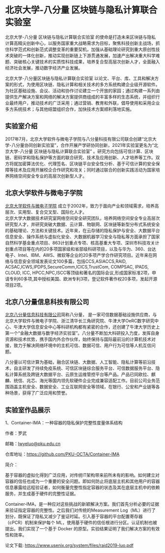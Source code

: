 # 北京大学-八分量 区块链与隐私计算联合实验室 

北京大学-八分量 区块链与隐私计算联合实验室 的使命是打造未来区块链与隐私计算高精尖创新中心，以服务国家重大战略需求为目标，聚焦科技创新主战场，抓住科学范式和创新范式调整变革的重要契机，加强从基础理论研究到重大原创性技术突破的一体化创新，推动实现创新链上下游贯通发展，加速产出解决重大科学难题、突破核心关键技术的实质性科技成果，培养复合型高层次创新人才，全面融入经济社会发展，推动数字经济产业发展。

北京大学-八分量区块链与隐私计算联合实验室 以论文、平台、库、工具和解决方案的形式，为使用区块链、隐私计算和相关技术的多方系统构建企业级开源软件。为社区基础设施、会议、活动和协作讨论建立一个开放的家园；通过构建一系列由提供生产解决方案和网络的解决方案提供商组成的丰富多样的生态系统，并组织行业最终用户，推动技术的广泛采用；通过营销、教育和外联，倡导使用和采用企业多方系统技术；与其他结盟组织合作，加快技术方案顺利落地实施。

## 实验室介绍

2017年7月，北京大学软件与微电子学院与八分量科技有限公司联合创建“北京大学-八分量协同创新实验室”，合作开展产学研协同创新，2021年实验室更名为“北京大学-八分量 区块链与隐私计算联合实验室” 。研究方向包括可信计算、区块链、密码学和隐私保护等方面的联合研究、技术及应用创新、人才培养等工作。双方将就加密算法优化、代理签名、区块链平台安全性分析、基于可信计算的安全保障等技术及应用开展校企合作研究和攻关；同时通过联合的创新实践活动为国家培养网络空间安全专业的高层次创新型人才。

## 北京大学软件与微电子学院

[北京大学软件与微电子学院](https://ss.pku.edu.cn) 成立于2002年，致力于面向产业和领域需求，培养高层次、实用型、复合交叉型、国际化人才。   
北京大学大数据技术研究室网络空间安全研究团队，培养网络空间安全专业高层次研究型人才，并研究突破大数据、云计算、物联网、区块链等新型分布式系统安全的基础理论、方法和关键技术。近年来，在云存储的隐私保护与安全、大数据平台信息安全、操作系统与虚拟化安全、大数据机器学习安全与隐私等方面承担了国家自然科学基金重点项目、863计划重点专项、核高基重大专项、深圳市科技攻关计划重点项目等在内的20多项国家级和省部级科研项目，以及与华为、360、台达电子、Intel、IBM、AWS、微软等企业的20多项产学合作研究项目。近年来在网络与信息安全领域发表论文100多篇，包括CCS,ASIACCS,RAID, ACSAC,ICWS,IPDPS,SecureComm,ICICS,TrustCom, COMPSAC, IPADS, CLOUD, ICC, HPCC,NPC,ISCC等顶级和著名的国际会议,形成国家标准2项，申请专利60多项,其中授权美国、欧洲专利3项，登记软件著作权20多项，发起开源项目2项。

## 北京八分量信息科技有限公司

[北京八分量信息科技有限公司](https://www.8lab.cn/aboutOcta.html)简称八分量， 是一家可信数据基础设施供应商，与北京大学软件与微电子学院、浙江清华长三角研究院、牛津大学OeRC数字研究中心、牛津大学信息安全中心等科研机构都有紧密的合作，还创建了牛津大学历史上第一个“金融大数据与数字经济实验室”。八分量不断加大科研投入力度，发挥自身资源和技术优势，携手国内外合作伙伴，始终保持与国际最前沿的计算机技术对接，致力于解决网络环境中的主机可信、数据可信、用户行为可信等人机互信问题。

八分量以可信计算为基础，融合区块链、大数据、人工智能、隐私计算等前沿技术，自主研发了持续免疫系统、可信区块链综合服务平台、可信数据服务平台、隐私计算系统及跨链大数据平台、云原生运维管控平台等产品。产品已同欧拉、麒麟、统信、兆芯、海光等国内领先软硬件企业完成兼容适配工作。目前公司业务范围涵盖主机安全、数据安全、工业互联网安全等领域，在银行、公安和产业链等各种场景，获得了广泛应用和赞誉。


## 实验室作品展示

1、Container-IMA：一种容器的隐私保护完整性度量体系结构

作者：罗武

邮箱：lwyeluo@pku.edu.cn

仓库地址：https://github.com/PKU-OCTA/Container-IMA

简介：

基于容器的虚拟化得到广泛应用，对传统IT架构带来前所未有的影响。如何建立对容器的信任也成为一个重要的安全问题。即如何防止将底层主机和其他用户的容器信息暴露给远程验证者，如何衡量完整性指定容器的状态及其在底层主机中的依赖服务，并生成基于硬件的完整性证据。

Container‑IMA，是一种应对这些挑战的新颖解决方案。我们首先分析必要的证据来验证指定容器的完整性。之后我们对传统的Measurement Log（ML）进行了划分，既保证了隐私又减少了鉴证时延。引入基于容器的平台配置寄存器（cPCR）机制来保护每个 ML，使用基于硬件的信任根进行分区。认证机制也被提出。我们实现了一个基于 Docker 的原型。实验结果证明了我们解决方案的有效性和效率。

论文下载: https://www.usenix.org/system/files/raid2019-luo.pdf



